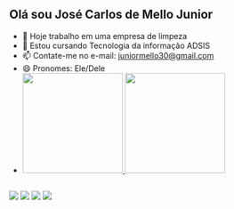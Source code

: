 ## Olá sou José Carlos de Mello Junior 

- 🔭 Hoje trabalho em uma empresa de limpeza 
- 🌱 Estou cursando Tecnologia da informação ADSIS
- 📫 Contate-me no e-mail: juniormello30@gmail.com
- 😄 Pronomes: Ele/Dele
- <div>
  <a href="https://github.com/rafaballerini">
  <img height="180em" src="https://github-readme-stats.vercel.app/api?username=Junior-dev01&show_icons=true&theme=dracula&include_all_commits=true&count_private=true"/>
  <img height="180em" src="https://github-readme-stats.vercel.app/api/top-langs/?username=Junior-dev01&layout=compact&langs_count=16&theme=dracula"/>
</div>

##

<div>

  <a href="https://instagram.com/junims1" target="_blank"><img src="https://img.shields.io/badge/-Instagram-%23E4405F?style=for-the-badge&logo=instagram&logoColor=white" target="_blank"></a>
 <a href="https://discord.gg/DEATBfwC" target="_blank"><img src="https://img.shields.io/badge/Discord-7289DA?style=for-the-badge&logo=discord&logoColor=white" target="_blank"></a> 
  <a href="juniormello30@gmail.com"><img src="https://img.shields.io/badge/-Gmail-%23333?style=for-the-badge&logo=gmail&logoColor=white" target="_blank"></a>
  <a href="https://www.linkedin.com/in/jose-carlos1" target="_blank"><img src="https://img.shields.io/badge/-LinkedIn-%230077B5?style=for-the-badge&logo=linkedin&logoColor=white" target="_blank"></a> 
 

 
</div> 
